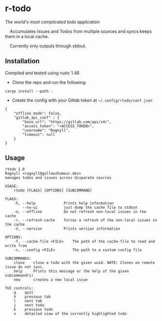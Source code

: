 # r-todo
_The world's most complicated todo application_

&nbsp;&nbsp;&nbsp;&nbsp;Accumulates Issues and Todos from multiple sources and syncs keeps them in a local cache.

&nbsp;&nbsp;&nbsp;&nbsp;Currently only outputs through stdout.

## Installation
Compiled and tested using rustc 1.46

* Clone the repo and run the following:
```
cargo install --path .
```

* Create the config with your Gitlab token at `~/.config/rtodo/conf.json`
```
{
    "offline_mode": false,
    "gitlab_api_conf" : {
        "base_url": "https://gitlab.com/api/v4/",
        "access_token": "<ACCESS_TOKEN>",
        "username": "Ragnyll",
        "timeout": null
    }
}

```

## Usage
```
rtodo 1.0
Ragnyll <ragnyll@gallowzhumour.dev>
manages todos and issues across disparate sources

USAGE:
    rtodo [FLAGS] [OPTIONS] [SUBCOMMAND]

FLAGS:
    -h, --help             Prints help information
        --no-ui            just dump the cache file to stdout
    -o, --offline          do not refresh non-local issues in the cache
    -r, --refresh-cache    forces a refresh of the non-local issues in the cache
    -V, --version          Prints version information

OPTIONS:
    -f, --cache-file <FILE>    The path of the cache-file to read and write from
    -c, --config <FILE>        The path to a custom config file

SUBCOMMANDS:
    close    close a todo with the given uuid. NOTE: Closes on remote issue do not sync.
    help     Prints this message or the help of the given subcommand(s)
    new      creates a new local issue

TUI controls:
    q    quit
    h    previous tab
    l    next tab
    j    next todo
    k    previous todo
    v    detailed view of the currently highlighted todo

```
